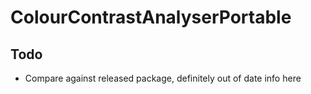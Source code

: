 # ColourContrastAnalyserPortable

## Todo
- Compare against released package, definitely out of date info here
